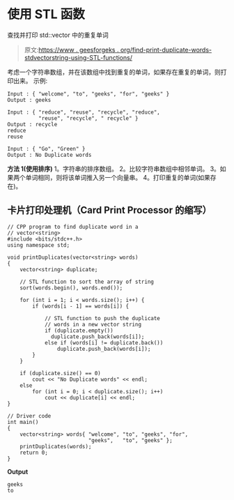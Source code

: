 # 使用 STL 函数

查找并打印 std::vector <string>中的重复单词</string>

> 原文:[https://www . geesforgeks . org/find-print-duplicate-words-stdvectorstring-using-STL-functions/](https://www.geeksforgeeks.org/find-print-duplicate-words-stdvectorstring-using-stl-functions/)

考虑一个字符串数组，并在该数组中找到重复的单词，如果存在重复的单词，则打印出来。
示例:

```
Input : { "welcome", "to", "geeks", "for", "geeks" }
Output : geeks

Input : { "reduce", "reuse", "recycle", "reduce", 
          "reuse", "recycle", " recycle" }
Output : recycle
reduce
reuse

Input : { "Go", "Green" }
Output : No Duplicate words
```

**方法 1(使用排序)**
1。字符串的排序数组。
2。比较字符串数组中相邻单词。
3。如果两个单词相同，则将该单词推入另一个向量串。
4。打印重复的单词(如果存在)。

## 卡片打印处理机（Card Print Processor 的缩写）

```
// CPP program to find duplicate word in a
// vector<string>
#include <bits/stdc++.h>
using namespace std;

void printDuplicates(vector<string> words)
{
    vector<string> duplicate;

    // STL function to sort the array of string
    sort(words.begin(), words.end());

    for (int i = 1; i < words.size(); i++) {
        if (words[i - 1] == words[i]) {

            // STL function to push the duplicate
            // words in a new vector string
            if (duplicate.empty())
              duplicate.push_back(words[i]);
            else if (words[i] != duplicate.back())
                duplicate.push_back(words[i]);
        }
    }

    if (duplicate.size() == 0)
        cout << "No Duplicate words" << endl;
    else
        for (int i = 0; i < duplicate.size(); i++)
            cout << duplicate[i] << endl;
}

// Driver code
int main()
{
    vector<string> words{ "welcome", "to", "geeks", "for",
                          "geeks",   "to", "geeks" };
    printDuplicates(words);
    return 0;
}
```

**Output**

```
geeks
to

```